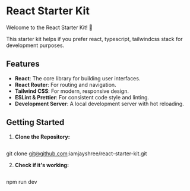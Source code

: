 # React Starter Kit

Welcome to the React Starter Kit! 🚀

This starter kit helps if you prefer react, typescript, tailwindcss stack for development purposes.

## Features

- **React**: The core library for building user interfaces.
- **React Router**: For routing and navigation.
- **Tailwind CSS**: For modern, responsive design.
- **ESLint & Prettier**: For consistent code style and linting.
- **Development Server**: A local development server with hot reloading.

## Getting Started

1. **Clone the Repository:**
   ```bash
  git clone git@github.com:iamjayshree/react-starter-kit.git


2. **Check if it's working:**
   ```bash
  npm run dev
